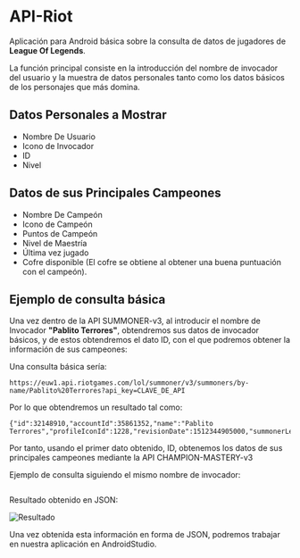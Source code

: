 # API-Riot

Aplicación para Android básica sobre la consulta de datos de jugadores de **League Of Legends**.

La función principal consiste en la introducción del nombre de invocador del usuario y la muestra de datos personales tanto como los datos básicos de los personajes que más domina.

## Datos Personales a Mostrar

- Nombre De Usuario
- Icono de Invocador
- ID
- Nivel

## Datos de sus Principales Campeones

- Nombre De Campeón
- Icono de Campeón
- Puntos de Campeón
- Nivel de Maestría
- Última vez jugado
- Cofre disponible (El cofre se obtiene al obtener una buena puntuación con el campeón).

## Ejemplo de consulta básica

Una vez dentro de la API SUMMONER-v3, al introducir el nombre de Invocador **"Pablito Terrores"**, obtendremos sus datos de invocador básicos, y de estos obtendremos el dato ID, con el que podremos obtener la información de sus campeones:

Una consulta básica sería:

```
https://euw1.api.riotgames.com/lol/summoner/v3/summoners/by-name/Pablito%20Terrores?api_key=CLAVE_DE_API
```
Por lo que obtendremos un resultado tal como:

```
{"id":32148910,"accountId":35861352,"name":"Pablito Terrores","profileIconId":1228,"revisionDate":1512344905000,"summonerLevel":36}
```
Por tanto, usando el primer dato obtenido, ID, obtenemos los datos de sus principales campeones mediante la API CHAMPION-MASTERY-v3

Ejemplo de consulta siguiendo el mismo nombre de invocador:
```

```

Resultado obtenido en JSON:

![Resultado](http://lmsotfy.com/so.png)

Una vez obtenida esta información en forma de JSON, podremos trabajar en nuestra aplicación en AndroidStudio.
